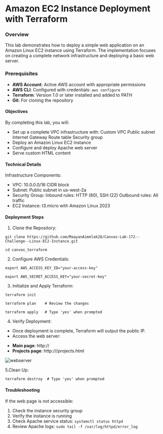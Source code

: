 # Amazon EC2 Instance Deployment with Terraform
### Overview
This lab demonstrates how to deploy a simple web application on an Amazon Linux EC2 instance using Terraform. The implementation focuses on creating a complete network infrastructure and deploying a basic web server.
### Prerequisites
- **AWS Account**: Active AWS account with appropriate permissions
- **AWS CLI**: Configured with credentials:
`aws configure`
- **Terraform**: Version 1.0 or later installed and added to PATH
- **Git**: For cloning the repository
  
#### Objectives
By completing this lab, you will:
* Set up a complete VPC infrastructure with:
Custom VPC
Public subnet
Internet Gateway
Route table
Security group
* Deploy an Amazon Linux EC2 instance
* Configure and deploy Apache web server
* Serve custom HTML content
  
#### Technical Details
Infrastructure Components:
* VPC: 10.0.0.0/16 CIDR block
* Subnet: Public subnet in us-west-2a
* Security Group:
Inbound rules: HTTP (80), SSH (22)
Outbound rules: All traffic
* EC2 Instance: t3.micro with Amazon Linux 2023

#### Deployment Steps
1. Clone the Repository:

`git clone https://github.com/MaayanAimelak28/Canvas-Lab-172--Challenge--Linux-EC2-Instance.git`

`cd canvas_terraform`

2. Configure AWS Credentials:

`export AWS_ACCESS_KEY_ID="your-access-key"`

`export AWS_SECRET_ACCESS_KEY="your-secret-key"`

3. Initialize and Apply Terraform:

`terraform init`

`terraform plan    # Review the changes`

`terraform apply   # Type 'yes' when prompted`

4. Verify Deployment:
* Once deployment is complete, Terraform will output the public IP.
* Access the web server:
- **Main page**: http://<public-ip>
- **Projects page**: http://<public-ip>/projects.html
  
![webserver](https://github.com/user-attachments/assets/e8fc733a-e8cf-4cbf-b7ce-d384c9a08524)


5.Clean Up:

`terraform destroy  # Type 'yes' when prompted`

#### Troubleshooting
If the web page is not accessible:

1. Check the instance security group
2. Verify the instance is running
3. Check Apache service status:
`systemctl status httpd`
4. Review Apache logs:
`sudo tail -f /var/log/httpd/error_log`
